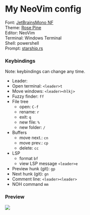# My NeoVim config
Font: <a href="https://www.nerdfonts.com/font-downloads"> JetBrainsMono NF  </a>\
Theme: <a href="https://github.com/rose-pine"> Rose Pine </a>\
Editor: NeoVim\
Terminal: Windows Terminal\
Shell: powershell\
Prompt: <a href="https://starship.rs">starship.rs</a>

### Keybindings
Note: keybindings can change any time.
- Leader: ` `
- Open terminal: `<leader>t`
- Move windows: `<leader><hlkj>`
- Fuzzy finder: `ff`
- File tree
    - open: `C-f`
    - rename: `r`
    - exit: `q`
    - new file: `%`
    - new folder: `/`
- Buffers
    - move next.: `cn`
    - move prev.: `cp`
    - delete: `cc`
- LSP
    - format `bf`
    - view LSP message `<leader>e`
- Preview hunk (git): `gp`
- Next hunk (git): `gn`
- Comment line: `<leader><leader>`
- NOH command `mm`

### Preview
<img src='https://media.discordapp.net/attachments/772927831441014847/1110615593196994590/image.png?width=881&height=458'>
